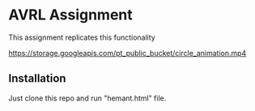 
# AVRL Assignment

This assignment replicates this functionality



https://storage.googleapis.com/pt_public_bucket/circle_animation.mp4


## Installation

Just clone this repo and run "hemant.html" file.
    